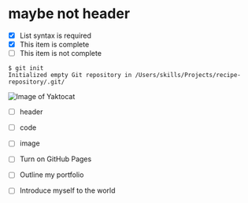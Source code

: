 # maybe not header

- [x] List syntax is required
- [x] This item is complete
- [ ] This item is not complete

```
$ git init
Initialized empty Git repository in /Users/skills/Projects/recipe-repository/.git/
```

![Image of Yaktocat](https://octodex.github.com/images/yaktocat.png)

- [ ] header
- [ ] code
- [ ] image

- [ ] Turn on GitHub Pages
- [ ] Outline my portfolio
- [ ] Introduce myself to the world
